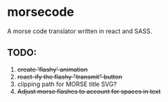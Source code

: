 # morsecode
A morse code translator written in react and SASS.

## TODO:
1. ~~create 'flashy' animation~~
2. ~~react-ify the flashy "transmit" button~~
3. clipping path for MORSE title SVG?
4. ~~Adjust morse flashes to account for spaces in text~~
